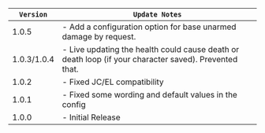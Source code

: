 | `Version`   | `Update Notes`                                                                                        |
|-------------|-------------------------------------------------------------------------------------------------------|
| 1.0.5       | - Add a configuration option for base unarmed damage by request.                                      |
| 1.0.3/1.0.4 | - Live updating the health could cause death or death loop (if your character saved). Prevented that. |
| 1.0.2       | - Fixed JC/EL compatibility                                                                           |
| 1.0.1       | - Fixed some wording and default values in the config                                                 |
| 1.0.0       | - Initial Release                                                                                     |
